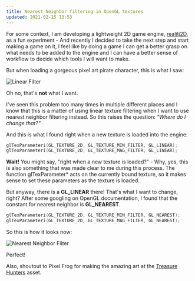 ```yaml
---
title: Nearest Neighbor filtering in OpenGL textures
updated: 2021-02-15 13:53
---
```


For some context, I am developing a lightweight 2D game engine, [realiti2D](https://github.com/guilhermepo2/realiti2D), as a fun experiment - And recently I decided to take the next step and start making a game on it, I feel like by doing a game I can get a better grasp on what needs to be added to the engine and I can have a better sense of workflow to decide which tools I will want to make.

But when loading a gorgeous pixel art pirate character, this is what I saw:

![Linear Filter]({{site.baseurl}}/assets/filter_linear.png)

Oh no, that's **not** what I want.

I've seen this problem too many times in multiple different places and I know that this is a matter of using linear texture filtering when I want to use nearest neighbor filtering instead. So this raises the question: *"Where do I change that?"*

And this is what I found right when a new texture is loaded into the engine:

```cpp
glTexParameteri(GL_TEXTURE_2D, GL_TEXTURE_MIN_FILTER, GL_LINEAR);
glTexParameteri(GL_TEXTURE_2D, GL_TEXTURE_MAG_FILTER, GL_LINEAR);
```

**Wait!** You might say, "right when a new texture is loaded?" - Why, yes, this is also something that was made clear to me during this process. The function glTexParameter* acts on the currently bound texture, so it makes sense to set these parameters as the texture is loaded.

But anyway, there is a **GL_LINEAR** there! That's what I want to change, right? After some googling on OpenGL documentation, I found that the constant for nearest neighbor is **GL_NEAREST**.

```cpp
glTexParameteri(GL_TEXTURE_2D, GL_TEXTURE_MIN_FILTER, GL_NEAREST);
glTexParameteri(GL_TEXTURE_2D, GL_TEXTURE_MAG_FILTER, GL_NEAREST);
```

So this is how it looks now:

![Nearest Neighbor Filter]({{site.baseurl}}/assets/filter_nearest.png)

Perfect!

Also, shoutout to Pixel Frog for making the amazing art at the [Treasure Hunters](https://pixelfrog-store.itch.io/treasure-hunters) asset.